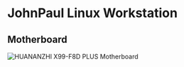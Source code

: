# JohnPaul Linux Workstation

## Motherboard
![HUANANZHI X99-F8D PLUS Motherboard](https://gitlab.com/randop/notebook/-/raw/main/assets/huananzhi-x99-f8d-plus-motherboard.png "HUANANZHI X99-F8D PLUS Motherboard")
